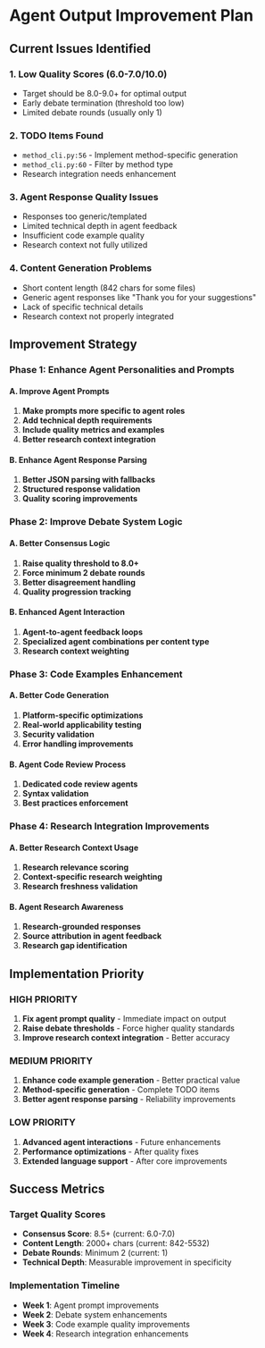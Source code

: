 # Agent Output Improvement Plan

## Current Issues Identified

### 1. Low Quality Scores (6.0-7.0/10.0)
- Target should be 8.0-9.0+ for optimal output
- Early debate termination (threshold too low)
- Limited debate rounds (usually only 1)

### 2. TODO Items Found
- `method_cli.py:56` - Implement method-specific generation
- `method_cli.py:60` - Filter by method type  
- Research integration needs enhancement

### 3. Agent Response Quality Issues
- Responses too generic/templated
- Limited technical depth in agent feedback
- Insufficient code example quality
- Research context not fully utilized

### 4. Content Generation Problems
- Short content length (842 chars for some files)
- Generic agent responses like "Thank you for your suggestions"
- Lack of specific technical details
- Research context not properly integrated

## Improvement Strategy

### Phase 1: Enhance Agent Personalities and Prompts

#### A. Improve Agent Prompts
1. **Make prompts more specific to agent roles**
2. **Add technical depth requirements**  
3. **Include quality metrics and examples**
4. **Better research context integration**

#### B. Enhance Agent Response Parsing
1. **Better JSON parsing with fallbacks**
2. **Structured response validation**
3. **Quality scoring improvements**

### Phase 2: Improve Debate System Logic

#### A. Better Consensus Logic
1. **Raise quality threshold to 8.0+**
2. **Force minimum 2 debate rounds**
3. **Better disagreement handling**
4. **Quality progression tracking**

#### B. Enhanced Agent Interaction
1. **Agent-to-agent feedback loops**
2. **Specialized agent combinations per content type**
3. **Research context weighting**

### Phase 3: Code Examples Enhancement

#### A. Better Code Generation
1. **Platform-specific optimizations**
2. **Real-world applicability testing**
3. **Security validation**
4. **Error handling improvements**

#### B. Agent Code Review Process
1. **Dedicated code review agents**
2. **Syntax validation**
3. **Best practices enforcement**

### Phase 4: Research Integration Improvements

#### A. Better Research Context Usage
1. **Research relevance scoring**
2. **Context-specific research weighting**
3. **Research freshness validation**

#### B. Agent Research Awareness
1. **Research-grounded responses**
2. **Source attribution in agent feedback**
3. **Research gap identification**

## Implementation Priority

### HIGH PRIORITY
1. **Fix agent prompt quality** - Immediate impact on output
2. **Raise debate thresholds** - Force higher quality standards
3. **Improve research context integration** - Better accuracy

### MEDIUM PRIORITY  
1. **Enhance code example generation** - Better practical value
2. **Method-specific generation** - Complete TODO items
3. **Better agent response parsing** - Reliability improvements

### LOW PRIORITY
1. **Advanced agent interactions** - Future enhancements
2. **Performance optimizations** - After quality fixes
3. **Extended language support** - After core improvements

## Success Metrics

### Target Quality Scores
- **Consensus Score**: 8.5+ (current: 6.0-7.0)
- **Content Length**: 2000+ chars (current: 842-5532)
- **Debate Rounds**: Minimum 2 (current: 1)
- **Technical Depth**: Measurable improvement in specificity

### Implementation Timeline
- **Week 1**: Agent prompt improvements
- **Week 2**: Debate system enhancements  
- **Week 3**: Code example quality improvements
- **Week 4**: Research integration enhancements
